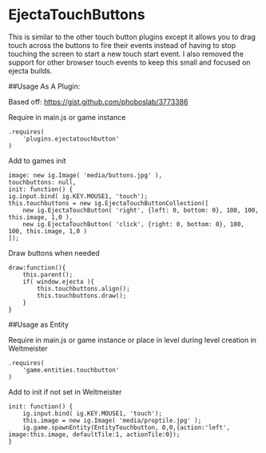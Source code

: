 EjectaTouchButtons
==================

This is similar to the other touch button plugins except it allows you to drag touch across the buttons to fire their events instead of having to stop touching the screen to start a new touch start event.  I also removed the support for other browser touch events to keep this small and focused on ejecta builds.


##Usage As A Plugin:


Based off:
https://gist.github.com/phoboslab/3773386

Require in main.js or game instance
```
.requires(
    'plugins.ejectatouchbutton' 
)
```
Add to games init
```
image: new ig.Image( 'media/buttons.jpg' ),
touchbuttons: null,
init: function() {
ig.input.bind( ig.KEY.MOUSE1, 'touch');	
this.touchbuttons = new ig.EjectaTouchButtonCollection([
    new ig.EjectaTouchButton( 'right', {left: 0, bottom: 0}, 100, 100, this.image, 1,0 ),
    new ig.EjectaTouchButton( 'click', {right: 0, bottom: 0}, 100, 100, this.image, 1,0 )
]);
```

Draw buttons when needed
```
draw:function(){
	this.parent();
	if( window.ejecta ){
		this.touchbuttons.align(); 
		this.touchbuttons.draw(); 
	}
}
```


##Usage as Entity

Require in main.js or game instance or place in level during level creation in Weltmeister
```
.requires(
    'game.entities.touchbutton'
)
```

Add to init if not set in Weltmeister
```
init: function() {
    ig.input.bind( ig.KEY.MOUSE1, 'touch');
    this.image = new ig.Image( 'media/proptile.jpg' );
    ig.game.spawnEntity(EntityTouchbutton, 0,0,{action:'left', image:this.image, defaultTile:1, actionTile:0});
}
```
